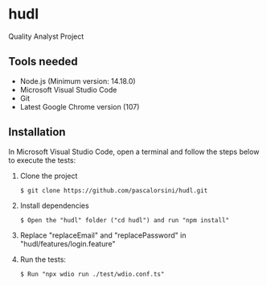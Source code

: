 # hudl
Quality Analyst Project

## Tools needed
- Node.js (Minimum version: 14.18.0)
- Microsoft Visual Studio Code
- Git
- Latest Google Chrome version (107)


## Installation
In Microsoft Visual Studio Code, open a terminal and follow the steps below to execute the tests:

1. Clone the project
    ```
    $ git clone https://github.com/pascalorsini/hudl.git
    ```
2. Install dependencies
    ```
    $ Open the "hudl" folder ("cd hudl") and run "npm install"
    ```
3. Replace "replaceEmail" and "replacePassword" in "hudl/features/login.feature"

4. Run the tests:
    ```
    $ Run "npx wdio run ./test/wdio.conf.ts"
    ```  
    
